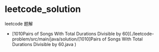# leetcode_solution

leetcode 题解


- [1010Pairs of Songs With Total Durations Divisible by 60](./leetcode-problem/src/main/java/solution/[1010]Pairs of Songs With Total Durations Divisible by 60.java )



